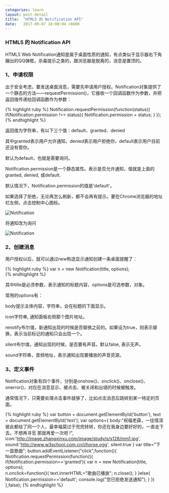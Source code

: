 ```yaml
---
categories: learn
layout: post-detail
title:  "HTML5 的 Notification API"
date:   2017-09-07 18:00:04 +0800
---
```


### **HTML5 的 Notification API**


HTML5 Web Notification通知是属于桌面性质的通知，有点类似于显示器右下角蹦出的QQ弹框，杀毒提示之类的，跟浏览器是脱离的，消息是置顶的。

### **1、申请权限**

出于安全考虑，要发送桌面消息，需要先申请用户授权。Notification对象提供了一个静态的方法——requestPermission()，它接收一个回调函数作为参数，并把返回值传递给回调函数作为参数：

{% highlight ruby %}
Notification.requestPermission(function(status){
    if(Notification.permission !== status){
        Notification.permission = status;
    }
}); 
{% endhighlight %}

返回值为字符串，有以下三个值：default、granted、denied

其中granted表示用户允许通知，denied表示用户拒绝你，default表示用户目前还没有管你。

默认为default，也就是需要询问。

Notification.permission是一个静态属性。表示是否允许通知，值就是上面的granted, denied, 或default.

默认情况下，Notification.permission的值是'default'。

如果选择了拒绝，无论再怎么刷新，都不会再有提示。要在Chrome浏览器的地址栏左侧，点击控制中心图标。


![Notification](/blog/img/2017-9-8/1.jpg)

将通知改为询问

![Notification](/blog/img/2017-9-8/2.jpg)

### **2、创建消息**

用户授权以后，就可以通过new构造显示通知创建一条桌面提醒了：

{% highlight ruby %}
var n = new Notification(title, options);  
{% endhighlight %}

 
其中title是必须参数，表示通知的标题内容，options是可选参数，对象。

常用的options有：

body提示主体内容，字符串，会在标题的下面显示。 

icon字符串, 通知面板右侧那个图片地址。

renotify布尔值，新通知出现的时候是否替换之前的。如果设为true，则表示替换，表示当前标记的通知只会出现一个。

silent布尔值，通知出现的时候，是否要有声音。默认false, 表示无声。

sound字符串，音频地址，表示通知出现要播放的声音资源。 

### **3、定义事件**

Notification对象有四个事件，分别是onshow()、onclick()、onclose()、onerror()，对应在消息显示、被点击、被关闭和出错的时候被触发。

通常情况下，只需要处理点击事件就够了，比如点击消息后跳转到某一特定的页面。


{% highlight ruby %}
var button = document.getElementById('button'), text = document.getElementById('text');
var options={
    body:"祝福老薛，一往情深彼此都给了同一个人，最幸福莫过于兜兜转转，你还在我身边要好好的，一直走下去。不想再寻觅 那就再爱一次吧 !",
    icon:'http://image.zhangxinxu.com/image/study/s/s128/mm1.jpg',
    sound:'http://www.w3school.com.cn/i/horse.ogg',
    silent:true 
}
var title="下一首歌曲";
button.addEventListener("click",function(){
    Notification.requestPermission(function(){
        if(Notification.permission=='granted'){
            var n = new Notification(title, options);  
            n.onclick=function(){ 
                text.innerHTML="歌曲已播放";
                n.close();
            }
        }else{ 
            Notification.permission=='default';
            console.log("您已拒绝发送通知");
        }
    })
},false);
{% endhighlight %}


 
 

 